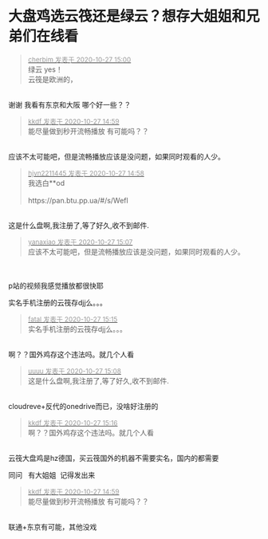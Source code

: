 # 大盘鸡选云筏还是绿云？想存大姐姐和兄弟们在线看


<div class="quote"><blockquote><font size="2"><a href="https://www.hostloc.com/forum.php?mod=redirect&amp;goto=findpost&amp;pid=9359340&amp;ptid=758998" target="_blank"><font color="#999999">cherbim 发表于 2020-10-27 15:00</font></a></font><br />
绿云 yes！<br />
云筏是欧洲的，</blockquote></div><br />
谢谢 我看有东京和大阪 哪个好一些？？

<div class="quote"><blockquote><font size="2"><a href="https://www.hostloc.com/forum.php?mod=redirect&amp;goto=findpost&amp;pid=9359332&amp;ptid=758998" target="_blank"><font color="#999999">kkdf 发表于 2020-10-27 14:59</font></a></font><br />
能尽量做到秒开流畅播放 有可能吗？？</blockquote></div><br />
应该不太可能吧，但是流畅播放应该是没问题，如果同时观看的人少。

<div class="quote"><blockquote><font size="2"><a href="https://www.hostloc.com/forum.php?mod=redirect&amp;goto=findpost&amp;pid=9359326&amp;ptid=758998" target="_blank"><font color="#999999">hjvn2211445 发表于 2020-10-27 14:58</font></a></font><br />
我选白**od<br />
<br />
https://pan.btu.pp.ua/#/s/Wefl</blockquote></div><br />
这是什么盘啊,我注册了,等了好久,收不到邮件.

<div class="quote"><blockquote><font size="2"><a href="https://www.hostloc.com/forum.php?mod=redirect&amp;goto=findpost&amp;pid=9359374&amp;ptid=758998" target="_blank"><font color="#999999">yanaxiao 发表于 2020-10-27 15:07</font></a></font><br />
应该不太可能吧，但是流畅播放应该是没问题，如果同时观看的人少。</blockquote></div><br />
<br />
p站的视频我感觉播放都很快耶

实名手机注册的云筏存djj么。。。

<div class="quote"><blockquote><font size="2"><a href="https://www.hostloc.com/forum.php?mod=redirect&amp;goto=findpost&amp;pid=9359423&amp;ptid=758998" target="_blank"><font color="#999999">fatal 发表于 2020-10-27 15:15</font></a></font><br />
实名手机注册的云筏存djj么。。。</blockquote></div><br />
啊？？国外鸡存这个违法吗。就几个人看

<div class="quote"><blockquote><font size="2"><a href="https://www.hostloc.com/forum.php?mod=redirect&amp;goto=findpost&amp;pid=9359378&amp;ptid=758998" target="_blank"><font color="#999999">uuuu 发表于 2020-10-27 15:08</font></a></font><br />
这是什么盘啊,我注册了,等了好久,收不到邮件.</blockquote></div><br />
cloudreve+反代的onedrive而已，没啥好注册的

<div class="quote"><blockquote><font size="2"><a href="https://www.hostloc.com/forum.php?mod=redirect&amp;goto=findpost&amp;pid=9359428&amp;ptid=758998" target="_blank"><font color="#999999">kkdf 发表于 2020-10-27 15:16</font></a></font><br />
啊？？国外鸡存这个违法吗。就几个人看</blockquote></div><br />
云筏大盘鸡是hz德国，买云筏国外的机器不需要实名，国内的都需要

同问&nbsp; &nbsp;有大姐姐&nbsp;&nbsp;记得发出来

<div class="quote"><blockquote><font size="2"><a href="https://www.hostloc.com/forum.php?mod=redirect&amp;goto=findpost&amp;pid=9359332&amp;ptid=758998" target="_blank"><font color="#999999">kkdf 发表于 2020-10-27 14:59</font></a></font><br />
能尽量做到秒开流畅播放 有可能吗？？</blockquote></div><br />
联通+东京有可能，其他没戏
